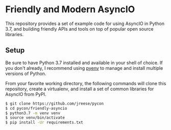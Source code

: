 # Friendly and Modern AsyncIO

This repository provides a set of example code for using
AsyncIO in Python 3.7, and building friendly APIs and tools
on top of popular open source libraries.


## Setup

Be sure to have Python 3.7 installed and available in your
shell of choice.  If you don't already, I recommend using
[pyenv][] to manage and install multiple versions of Python.

From your favorite working directory, the following commands
will clone this repository, create a virtualenv, and install
a set of common libraries for AsyncIO from PyPI.

```bash
$ git clone https://github.com/jreese/pycon
$ cd pycon/friendly-asyncio
$ python3.7 -m venv venv
$ source venv/bin/activate
$ pip install -Ur requirements.txt
```

[pyenv]: https://github.com/pyenv/pyenv-installer